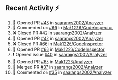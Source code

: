 ## Recent Activity ⚡

<!--RECENT_ACTIVITY:start-->
1. 💪 Opened PR [#43](https://github.com/saarangs2002/Analyzer/pull/43) in [saarangs2002/Analyzer](https://github.com/saarangs2002/Analyzer)<br>
2. 💬 Commented on [#66](https://github.com/Mak1226/CodeInspector/pull/66#issuecomment-1828517603) in [Mak1226/CodeInspector](https://github.com/Mak1226/CodeInspector)<br>
3. ❌ Closed PR [#42](https://github.com/saarangs2002/Analyzer/pull/42) in [saarangs2002/Analyzer](https://github.com/saarangs2002/Analyzer)<br>
4. 💪 Opened PR [#42](https://github.com/saarangs2002/Analyzer/pull/42) in [saarangs2002/Analyzer](https://github.com/saarangs2002/Analyzer)<br>
5. ❌ Closed PR [#66](https://github.com/Mak1226/CodeInspector/pull/66) in [Mak1226/CodeInspector](https://github.com/Mak1226/CodeInspector)<br>
6. 💪 Opened PR [#66](https://github.com/Mak1226/CodeInspector/pull/66) in [Mak1226/CodeInspector](https://github.com/Mak1226/CodeInspector)<br>
7. ❗️ Opened issue [#40](https://github.com/saarangs2002/Analyzer/issues/40) in [saarangs2002/Analyzer](https://github.com/saarangs2002/Analyzer)<br>
8. 💪 Opened PR [#65](https://github.com/Mak1226/Analyzer/pull/65) in [Mak1226/Analyzer](https://github.com/Mak1226/Analyzer)<br>
9. 🎉 Merged PR [#37](https://github.com/saarangs2002/Analyzer/pull/37) in [saarangs2002/Analyzer](https://github.com/saarangs2002/Analyzer)<br>
10. 💬 Commented on [#35](https://github.com/saarangs2002/Analyzer/pull/35#issuecomment-1825154091) in [saarangs2002/Analyzer](https://github.com/saarangs2002/Analyzer)<br>
<!--RECENT_ACTIVITY:end-->
<!--
[![Top Langs](https://github-readme-stats.vercel.app/api/top-langs/?username=aravindsomaraj&show_icons=true&layout=compact&hide=html,makefile,assembly,yacc,css&title_color=ffffff&text_color=daf7dc&bg_color=60,d9ff00,ff00cc,333399&border_color=ff00cc&border_radius=20&card)](https://github.com/aravindsomaraj/github-readme-stats)
[![My GitHub stats](https://github-readme-stats.vercel.app/api?username=aravindsomaraj&card_width=400px&line_height=20&custom_title=My&nbsp;Github&nbsp;stats&text_color=ffffff&title_color=ffcc00&bg_color=60,333399,ff00cc,d9ff00&border_color=ff00cc&border_radius=20&ring_color=333399&card)](https://github.com/aravindsomaraj/github-readme-stats)
<img src="https://img.wattpad.com/2e81be56eb640a3183bb5b0924c1ced061eb9037/68747470733a2f2f73332e616d617a6f6e6177732e636f6d2f776174747061642d6d656469612d736572766963652f53746f7279496d6167652f7433376233456f6430714c7651773d3d2d3732353236353131392e313539393662383238623133353339663633373237323136363130322e676966" 
     height="200px">-->
<!--Built using [RecentGithubActivity](https://github.com/marketplace/actions/recent-github-activity-profile-readme) ffcc00<!--0,7f7fd5,91eae4 |||| 60,fccf31,f55555 -->
